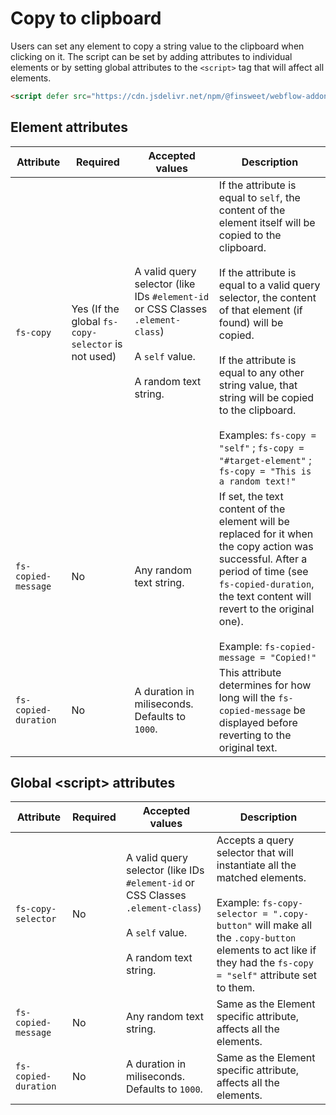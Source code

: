 # Copy to clipboard

Users can set any element to copy a string value to the clipboard when clicking on it. The script can be set by adding attributes to individual elements or by setting global attributes to the `<script>` tag that will affect all elements.

```html
<script defer src="https://cdn.jsdelivr.net/npm/@finsweet/webflow-addons@2/dist/copy-clipboard.js"></script>
```

## Element attributes

| Attribute            | Required                                           | Accepted values                                                                                                                         | Description                                                                                                                                                                                                                                                                                                                                                                                                                                          |
| -------------------- | -------------------------------------------------- | --------------------------------------------------------------------------------------------------------------------------------------- | ---------------------------------------------------------------------------------------------------------------------------------------------------------------------------------------------------------------------------------------------------------------------------------------------------------------------------------------------------------------------------------------------------------------------------------------------------- |
| `fs-copy`            | Yes (If the global `fs-copy-selector` is not used) | A valid query selector (like IDs `#element-id` or CSS Classes `.element-class`)<br/><br/>A `self` value.<br/><br/>A random text string. | If the attribute is equal to `self`, the content of the element itself will be copied to the clipboard.<br/><br/>If the attribute is equal to a valid query selector, the content of that element (if found) will be copied.<br/><br/>If the attribute is equal to any other string value, that string will be copied to the clipboard.<br/><br/>Examples: `fs-copy = "self"` ; `fs-copy = "#target-element"` ; `fs-copy = "This is a random text!"` |
| `fs-copied-message`  | No                                                 | Any random text string.                                                                                                                 | If set, the text content of the element will be replaced for it when the copy action was successful. After a period of time (see `fs-copied-duration`, the text content will revert to the original one).<br/><br/>Example: `fs-copied-message = "Copied!"`                                                                                                                                                                                          |
| `fs-copied-duration` | No                                                 | A duration in miliseconds.<br/>Defaults to `1000`.                                                                                      | This attribute determines for how long will the `fs-copied-message` be displayed before reverting to the original text.                                                                                                                                                                                                                                                                                                                              |

## Global &lt;script> attributes

| Attribute            | Required | Accepted values                                                                                                                         | Description                                                                                                                                                                                                                                    |
| -------------------- | -------- | --------------------------------------------------------------------------------------------------------------------------------------- | ---------------------------------------------------------------------------------------------------------------------------------------------------------------------------------------------------------------------------------------------- |
| `fs-copy-selector`   | No       | A valid query selector (like IDs `#element-id` or CSS Classes `.element-class`)<br/><br/>A `self` value.<br/><br/>A random text string. | Accepts a query selector that will instantiate all the matched elements.<br/><br/>Example: `fs-copy-selector = ".copy-button"` will make all the `.copy-button` elements to act like if they had the `fs-copy = "self"` attribute set to them. |
| `fs-copied-message`  | No       | Any random text string.                                                                                                                 | Same as the Element specific attribute, affects all the elements.                                                                                                                                                                              |
| `fs-copied-duration` | No       | A duration in miliseconds.<br/>Defaults to `1000`.                                                                                      | Same as the Element specific attribute, affects all the elements.                                                                                                                                                                              |
